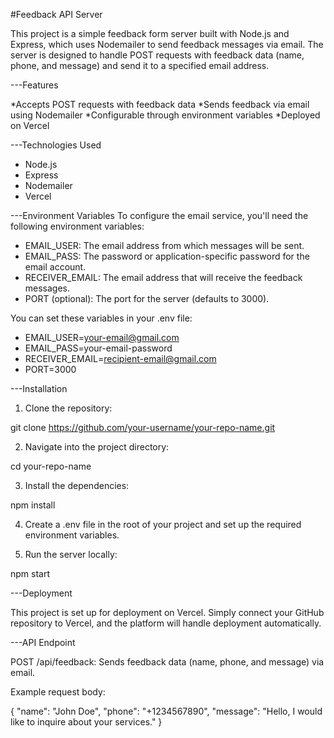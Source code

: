 #Feedback API Server

This project is a simple feedback form server built with Node.js and Express, which uses Nodemailer to send feedback messages via email. The server is designed to handle POST requests with feedback data (name, phone, and message) and send it to a specified email address.

---Features

*Accepts POST requests with feedback data
*Sends feedback via email using Nodemailer
*Configurable through environment variables
*Deployed on Vercel

---Technologies Used

- Node.js
- Express
- Nodemailer
- Vercel

---Environment Variables
To configure the email service, you'll need the following environment variables:

- EMAIL_USER: The email address from which messages will be sent.
- EMAIL_PASS: The password or application-specific password for the email account.
- RECEIVER_EMAIL: The email address that will receive the feedback messages.
- PORT (optional): The port for the server (defaults to 3000).

You can set these variables in your .env file:

- EMAIL_USER=your-email@gmail.com
- EMAIL_PASS=your-email-password
- RECEIVER_EMAIL=recipient-email@gmail.com
- PORT=3000

---Installation

1. Clone the repository:

git clone https://github.com/your-username/your-repo-name.git

2. Navigate into the project directory:

cd your-repo-name

3. Install the dependencies:

npm install

4. Create a .env file in the root of your project and set up the required environment variables.

5. Run the server locally:

npm start

---Deployment

This project is set up for deployment on Vercel. Simply connect your GitHub repository to Vercel, and the platform will handle deployment automatically.

---API Endpoint

POST /api/feedback: Sends feedback data (name, phone, and message) via email.

Example request body:

{
"name": "John Doe",
"phone": "+1234567890",
"message": "Hello, I would like to inquire about your services."
}
